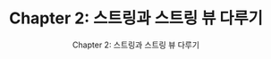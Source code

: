 ---
layout:   post
title:    "Chapter 2: 스트링과 스트링 뷰 다루기"
subtitle: "Chapter 2: 스트링과 스트링 뷰 다루기"
category: blog
tags:     math
---